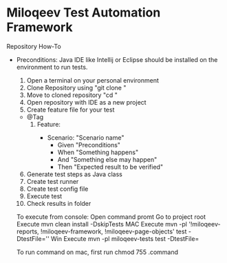 # Miloqeev Test Automation Framework
Repository How-To
- Preconditions: Java IDE like Intellij or Eclipse should be installed on the environment to run tests. 
  1. Open a terminal on your personal environment
  2. Clone Repository using "git clone <url>"
  3. Move to cloned repository "cd <repository name>"
  4. Open repository with IDE as a new project
  5. Create feature file for your test
    * @Tag
        1. Feature: <Feature name>
            * Scenario: "Scenario name"
              * Given "Preconditions"
              * When "Something happens"
              * And "Something else may happen"
              * Then "Expected result to be verified"
  6. Generate test steps as Java class
  7. Create test runner
  8. Create test config file
  9. Execute test
  10. Check results in folder
  
  To execute from console:
  Open command promt
  Go to project root
  Execute mvn clean install -DskipTests
  MAC
    Execute mvn -pl '!miloqeev-reports, !miloqeev-framework, !miloqeev-page-objects' test -DtestFile='<testName>'
  Win
    Execute mvn -pl miloqeev-tests test -DtestFile=<testName>

  To run command on mac, first run chmod 755 <filename>.command